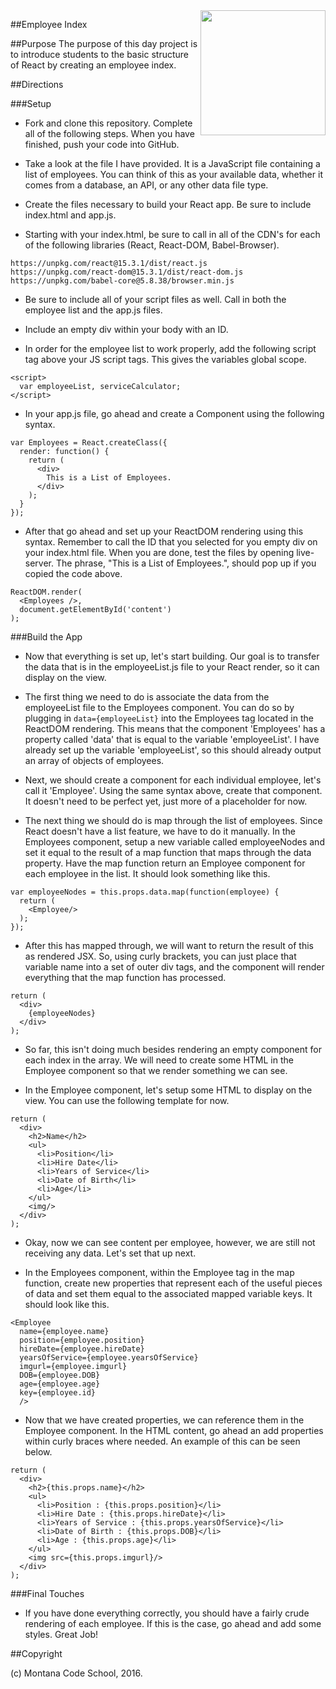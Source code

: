 <img src="http://montanacodeschool.com/wp-content/uploads/2015/06/MCS_LOGO_v1.png" width="200" align="right"/>

##Employee Index

##Purpose
The purpose of this day project is to introduce students to the basic structure of React by creating an employee index.

##Directions

###Setup

* Fork and clone this repository. Complete all of the following steps. When you have finished, push your code into GitHub.

* Take a look at the file I have provided. It is a JavaScript file containing a list of employees. You can think of this as your available data, whether it comes from a database, an API, or any other data file type.

* Create the files necessary to build your React app. Be sure to include index.html and app.js.

* Starting with your index.html, be sure to call in all of the CDN's for each of the following libraries (React, React-DOM, Babel-Browser).
```
https://unpkg.com/react@15.3.1/dist/react.js
https://unpkg.com/react-dom@15.3.1/dist/react-dom.js
https://unpkg.com/babel-core@5.8.38/browser.min.js
```

* Be sure to include all of your script files as well. Call in both the employee list and the app.js files.

* Include an empty div within your body with an ID.

* In order for the employee list to work properly, add the following script tag above your JS script tags. This gives the variables global scope.

```
<script>
  var employeeList, serviceCalculator;
</script>
```

* In your app.js file, go ahead and create a Component using the following syntax.

```
var Employees = React.createClass({
  render: function() {
    return (
      <div>
        This is a List of Employees.
      </div>
    );
  }
});
```

* After that go ahead and set up your ReactDOM rendering using this syntax. Remember to call the ID that you selected for you empty div on your index.html file. When you are done, test the files by opening live-server. The phrase, "This is a List of Employees.", should pop up if you copied the code above.

```
ReactDOM.render(
  <Employees />,
  document.getElementById('content')
);
```

###Build the App

* Now that everything is set up, let's start building. Our goal is to transfer the data that is in the employeeList.js file to your React render, so it can display on the view.

* The first thing we need to do is associate the data from the employeeList file to the Employees component. You can do so by plugging in `data={employeeList}` into the Employees tag located in the ReactDOM rendering. This means that the component 'Employees' has a property called 'data' that is equal to the variable 'employeeList'. I have already set up the variable 'employeeList', so this should already output an array of objects of employees.

*  Next, we should create a component for each individual employee, let's call it 'Employee'. Using the same syntax above, create that component. It doesn't need to be perfect yet, just more of a placeholder for now.

* The next thing we should do is map through the list of employees. Since React doesn't have a list feature, we have to do it manually. In the Employees component, setup a new variable called employeeNodes and set it equal to the result of a map function that maps through the data property. Have the map function return an Employee component for each employee in the list. It should look something like this.

```
var employeeNodes = this.props.data.map(function(employee) {
  return (
    <Employee/>
  );
});
```

* After this has mapped through, we will want to return the result of this as rendered JSX. So, using curly brackets, you can just place that variable name into a set of outer div tags, and the component will render everything that the map function has processed.

```
return (
  <div>
    {employeeNodes}
  </div>
);
```

* So far, this isn't doing much besides rendering an empty component for each index in the array. We will need to create some HTML in the Employee component so that we render something we can see.

* In the Employee component, let's setup some HTML to display on the view. You can use the following template for now.

```
return (
  <div>
    <h2>Name</h2>
    <ul>
      <li>Position</li>
      <li>Hire Date</li>
      <li>Years of Service</li>
      <li>Date of Birth</li>
      <li>Age</li>
    </ul>
    <img/>
  </div>
);
```

* Okay, now we can see content per employee, however, we are still not receiving any data. Let's set that up next.

* In the Employees component, within the Employee tag in the map function, create new properties that represent each of the useful pieces of data and set them equal to the associated mapped variable keys. It should look like this.

```
<Employee
  name={employee.name}
  position={employee.position}
  hireDate={employee.hireDate}
  yearsOfService={employee.yearsOfService}
  imgurl={employee.imgurl}
  DOB={employee.DOB}
  age={employee.age}
  key={employee.id}
  />
```

* Now that we have created properties, we can reference them in the Employee component. In the HTML content, go ahead an add properties within curly braces where needed. An example of this can be seen below.

```
return (
  <div>
    <h2>{this.props.name}</h2>
    <ul>
      <li>Position : {this.props.position}</li>
      <li>Hire Date : {this.props.hireDate}</li>
      <li>Years of Service : {this.props.yearsOfService}</li>
      <li>Date of Birth : {this.props.DOB}</li>
      <li>Age : {this.props.age}</li>
    </ul>
    <img src={this.props.imgurl}/>
  </div>
);
```

###Final Touches

* If you have done everything correctly, you should have a fairly crude rendering of each employee. If this is the case, go ahead and add some styles. Great Job!

##Copyright

(c) Montana Code School, 2016.
